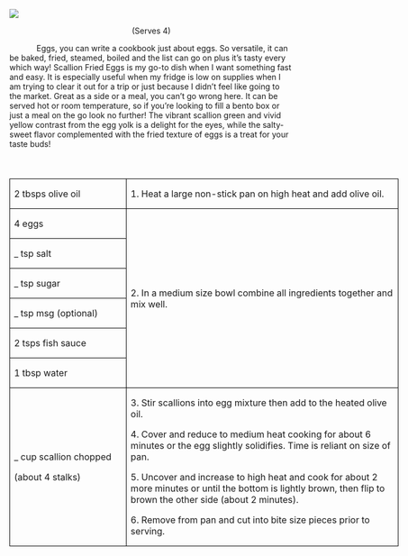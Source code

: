 ![](images/2016/01/20150529-DSC_3701.jpg)
<p align=center style='text-align:center'><span>(Serves 4)</span></p>

<p style='text-indent:.5in'><span>Eggs,
you can write a cookbook just about eggs. So versatile, it can be baked, fried,
steamed, boiled and the list can go on plus it’s tasty every which way! Scallion
Fried Eggs is my go-to dish when I want something fast and easy. It is
especially useful when my fridge is low on supplies when I am trying to clear
it out for a trip or just because I didn’t feel like going to the market. Great
as a side or a meal, you can’t go wrong here. It can be served hot or room
temperature, so if you’re looking to fill a bento box or just a meal on the go
look no further! The vibrant scallion green and vivid yellow contrast from the
egg yolk is a delight for the eyes, while the salty-sweet flavor complemented with
the fried texture of eggs is a treat for your taste buds!</span></p>

<p><span style='font-size:14.0pt'>&nbsp;</span></p>

<table class=MsoTableGrid border=1 cellspacing=0 cellpadding=0 width=518
 style='width:518.15pt;border-collapse:collapse;border:none'>
 <tr style='height:28.1pt'>
  <td width=150 style='width:149.5pt;border:solid windowtext 1.0pt;padding:
  0in 5.4pt 0in 5.4pt;height:28.1pt'>
  <p><span>2 tbsps olive oil</span></p>
  </td>
  <td width=369 style='width:368.65pt;border:solid windowtext 1.0pt;border-left:
  none;padding:0in 5.4pt 0in 5.4pt;height:28.1pt'>
  <p><span>1. Heat a large non-stick
  pan on high heat and add olive oil.</span></p>
  </td>
 </tr>
 <tr style='height:28.1pt'>
  <td width=150 style='width:149.5pt;border:solid windowtext 1.0pt;border-top:
  none;padding:0in 5.4pt 0in 5.4pt;height:28.1pt'>
  <p><span>4 eggs</span></p>
  </td>
  <td width=369 rowspan=6 style='width:368.65pt;border-top:none;border-left:
  none;border-bottom:solid windowtext 1.0pt;border-right:solid windowtext 1.0pt;
  padding:0in 5.4pt 0in 5.4pt;height:28.1pt'>
  <p><span>2. In a medium size bowl
  combine all ingredients together and mix well.</span></p>
  </td>
 </tr>
 <tr style='height:28.1pt'>
  <td width=150 style='width:149.5pt;border:solid windowtext 1.0pt;border-top:
  none;padding:0in 5.4pt 0in 5.4pt;height:28.1pt'>
  <p><span>_ tsp salt</span></p>
  </td>
 </tr>
 <tr style='height:28.1pt'>
  <td width=150 style='width:149.5pt;border:solid windowtext 1.0pt;border-top:
  none;padding:0in 5.4pt 0in 5.4pt;height:28.1pt'>
  <p><span>_ tsp sugar</span></p>
  </td>
 </tr>
 <tr style='height:27.9pt'>
  <td width=150 style='width:149.5pt;border:solid windowtext 1.0pt;border-top:
  none;padding:0in 5.4pt 0in 5.4pt;height:27.9pt'>
  <p><span>_ tsp msg (optional)</span></p>
  </td>
 </tr>
 <tr style='height:27.9pt'>
  <td width=150 style='width:149.5pt;border:solid windowtext 1.0pt;border-top:
  none;padding:0in 5.4pt 0in 5.4pt;height:27.9pt'>
  <p><span>2 tsps fish sauce</span></p>
  </td>
 </tr>
 <tr style='height:27.9pt'>
  <td width=150 style='width:149.5pt;border:solid windowtext 1.0pt;border-top:
  none;padding:0in 5.4pt 0in 5.4pt;height:27.9pt'>
  <p><span>1 tbsp water</span></p>
  </td>
 </tr>
 <tr style='height:27.9pt'>
  <td width=150 style='width:149.5pt;border:solid windowtext 1.0pt;border-top:
  none;padding:0in 5.4pt 0in 5.4pt;height:27.9pt'>
  <p><span>_ cup scallion chopped</span></p>
  <p><span>(about 4 stalks)</span></p>
  </td>
  <td width=369 style='width:368.65pt;border-top:none;border-left:none;
  border-bottom:solid windowtext 1.0pt;border-right:solid windowtext 1.0pt;
  padding:0in 5.4pt 0in 5.4pt;height:27.9pt'>
  <p><span>3. Stir scallions into egg
  mixture then add to the heated olive oil.</span></p>
  <p><span>4. Cover and reduce to medium
  heat cooking for about 6 minutes or the egg slightly solidifies. Time is
  reliant on size of pan.</span></p>
  <p><span>5. Uncover and increase to
  high heat and cook for about 2 more minutes or until the bottom is lightly
  brown, then flip to brown the other side (about 2 minutes).</span></p>
  <p><span>6. Remove from pan and cut
  into bite size pieces prior to serving.</span></p>
  </td>
 </tr>
</table>